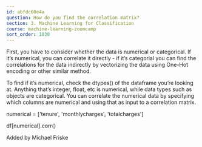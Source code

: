 ```yaml
---
id: abfdc60e4a
question: How do you find the correlation matrix?
section: 3. Machine Learning for Classification
course: machine-learning-zoomcamp
sort_order: 1030
---
```


First, you have to consider whether the data is numerical or categorical. If it’s numerical, you can correlate it directly - if it’s categorial you can find the correlations for the data indirectly by vectorizing the data using One-Hot encoding or other similar method.

To find if it’s numerical, check the dtypes() of the dataframe you’re looking at. Anything that’s integer, float, etc is numerical, while data types such as objects are categorical. You can correlate the numerical data by specifying which columns are numerical and using that as input to a correlation matrix.

numerical = ['tenure', 'monthlycharges', 'totalcharges']

df[numerical].corr()

Added by Michael Friske

